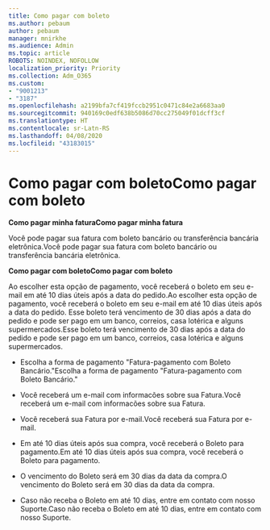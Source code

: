 ```yaml
---
title: Como pagar com boleto
ms.author: pebaum
author: pebaum
manager: mnirkhe
ms.audience: Admin
ms.topic: article
ROBOTS: NOINDEX, NOFOLLOW
localization_priority: Priority
ms.collection: Adm_O365
ms.custom:
- "9001213"
- "3187"
ms.openlocfilehash: a2199bfa7cf419fccb2951c0471c84e2a6683aa0
ms.sourcegitcommit: 940169c0edf638b5086d70cc275049f01dcff3cf
ms.translationtype: HT
ms.contentlocale: sr-Latn-RS
ms.lasthandoff: 04/08/2020
ms.locfileid: "43183015"
---
```

# <a name="como-pagar-com-boleto"></a><span data-ttu-id="ba32b-102">Como pagar com boleto</span><span class="sxs-lookup"><span data-stu-id="ba32b-102">Como pagar com boleto</span></span>

<span data-ttu-id="ba32b-103">**Como pagar minha fatura**</span><span class="sxs-lookup"><span data-stu-id="ba32b-103">**Como pagar minha fatura**</span></span>

<span data-ttu-id="ba32b-104">Você pode pagar sua fatura com boleto bancário ou transferência bancária eletrônica.</span><span class="sxs-lookup"><span data-stu-id="ba32b-104">Você pode pagar sua fatura com boleto bancário ou transferência bancária eletrônica.</span></span>

<span data-ttu-id="ba32b-105">**Como pagar com  boleto**</span><span class="sxs-lookup"><span data-stu-id="ba32b-105">**Como pagar com  boleto**</span></span>

<span data-ttu-id="ba32b-106">Ao escolher  esta opção de pagamento, você receberá o boleto em seu e-mail em até 10 dias úteis após a data do pedido.</span><span class="sxs-lookup"><span data-stu-id="ba32b-106">Ao escolher  esta opção de pagamento, você receberá o boleto em seu e-mail em até 10 dias úteis após a data do pedido.</span></span> <span data-ttu-id="ba32b-107">Esse boleto terá vencimento de 30 dias após a data do pedido e pode ser pago em um banco, correios, casa lotérica e alguns supermercados.</span><span class="sxs-lookup"><span data-stu-id="ba32b-107">Esse boleto terá vencimento de 30 dias após a data do pedido e pode ser pago em um banco, correios, casa lotérica e alguns supermercados.</span></span>

- <span data-ttu-id="ba32b-108">Escolha a forma de pagamento "Fatura-pagamento com Boleto Bancário."</span><span class="sxs-lookup"><span data-stu-id="ba32b-108">Escolha a forma de pagamento "Fatura-pagamento com Boleto Bancário."</span></span>

- <span data-ttu-id="ba32b-109">Você receberá um e-mail com informacões sobre sua Fatura.</span><span class="sxs-lookup"><span data-stu-id="ba32b-109">Você receberá um e-mail com informacões sobre sua Fatura.</span></span>

- <span data-ttu-id="ba32b-110">Você receberá sua Fatura por e-mail.</span><span class="sxs-lookup"><span data-stu-id="ba32b-110">Você receberá sua Fatura por e-mail.</span></span>

- <span data-ttu-id="ba32b-111">Em até 10 dias úteis após sua compra, você receberá o Boleto para pagamento.</span><span class="sxs-lookup"><span data-stu-id="ba32b-111">Em até 10 dias úteis após sua compra, você receberá o Boleto para pagamento.</span></span>

- <span data-ttu-id="ba32b-112">O vencimento do Boleto será em 30 dias da data da compra.</span><span class="sxs-lookup"><span data-stu-id="ba32b-112">O vencimento do Boleto será em 30 dias da data da compra.</span></span>

- <span data-ttu-id="ba32b-113">Caso não receba o Boleto em até 10 dias, entre em contato com nosso Suporte.</span><span class="sxs-lookup"><span data-stu-id="ba32b-113">Caso não receba o Boleto em até 10 dias, entre em contato com nosso Suporte.</span></span>

